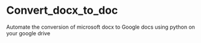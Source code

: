 # Convert_docx_to_doc
Automate the conversion of microsoft docx to Google docs using python on your google drive
